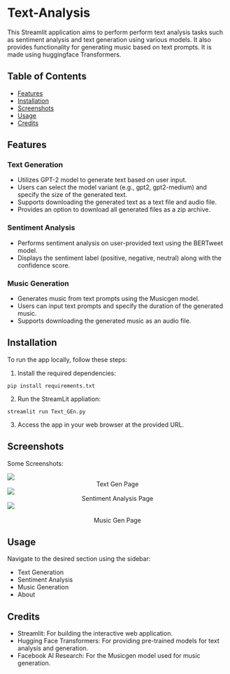 # Text-Analysis

This Streamlit application aims to perform perform text analysis tasks such as sentiment analysis and text generation using various models. It also provides functionality for generating music based on text prompts. It is made using huggingface Transformers.

## Table of Contents

- [Features](#features)
- [Installation](#installation)
- [Screenshots](#screenshots)
- [Usage](#usage)
- [Credits](#credits)

## Features

### Text Generation
- Utilizes GPT-2 model to generate text based on user input.
- Users can select the model variant (e.g., gpt2, gpt2-medium) and specify the size of the generated text.
- Supports downloading the generated text as a text file and audio file.
- Provides an option to download all generated files as a zip archive.

### Sentiment Analysis
- Performs sentiment analysis on user-provided text using the BERTweet model.
- Displays the sentiment label (positive, negative, neutral) along with the confidence score.

### Music Generation
- Generates music from text prompts using the Musicgen model.
- Users can input text prompts and specify the duration of the generated music.
- Supports downloading the generated music as an audio file.

## Installation

To run the app locally, follow these steps:

1. Install the required dependencies:
```
pip install requirements.txt
```
2. Run the StreamLit appliation:
```
streamlit run Text_GEn.py
```
3. Access the app in your web browser at the provided URL.

## Screenshots
Some Screenshots:<br/>
<div style="text-align:center"><img src="https://i.imgur.com/puHLZyv.png" style="display: block; margin: 0 auto" >
Text Gen Page<br/>
<div style="text-align:center"><img src="https://i.imgur.com/PnAkPb9.png" style="display: block; margin: 0 auto" >
Sentiment Analysis Page<br/>
<img src="https://i.imgur.com/5dlQdF7.png" style="display: block; margin: 0 auto" ><br/>
Music Gen Page<br/>
<div style="text-align:left">

## Usage

Navigate to the desired section using the sidebar:
- Text Generation
- Sentiment Analysis
- Music Generation
- About

## Credits

- Streamlit: For building the interactive web application.
- Hugging Face Transformers: For providing pre-trained models for text analysis and generation.
- Facebook AI Research: For the Musicgen model used for music generation.</div>